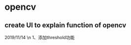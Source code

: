 # opencv
create UI to explain function of opencv
--------------------------------------------------------------------
2019/11/14 \n
1、添加threshold功能

